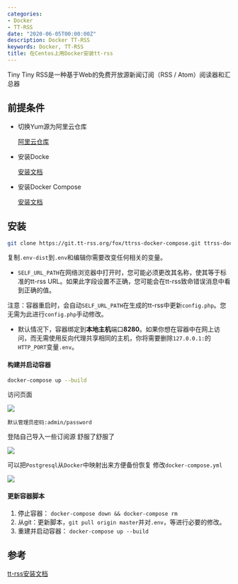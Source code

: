 ```yaml
---
categories:
- Docker
- TT-RSS
date: "2020-06-05T00:00:00Z"
description: Docker TT-RSS
keywords: Docker, TT-RSS
title: 在Centos上用Docker安装tt-rss
---
```


Tiny Tiny RSS是一种基于Web的免费开放源新闻订阅（RSS / Atom）阅读器和汇总器

<!--more-->

## 前提条件

- 切换Yum源为阿里云仓库

   [阿里云仓库](https://developer.aliyun.com/mirror/centos?spm=a2c6h.13651102.0.0.3e221b11fjkN0F)

- 安装Docke

  [安装文档](https://docs.docker.com/engine/install/centos/#prerequisites)

- 安装Docker Compose

  [安装文档](https://docs.docker.com/compose/install/)
## 安装

```sh
git clone https://git.tt-rss.org/fox/ttrss-docker-compose.git ttrss-docker && cd ttrss-docker
```

复制`.env-dist`到`.env`和编辑你需要改变任何相关的变量。

- `SELF_URL_PATH`在网络浏览器中打开时，您可能必须更改其名称，使其等于标准的tt-rss URL。如果此字段设置不正确，您可能会在tt-rss致命错误消息中看到正确的值。

注意：容器重启时，会自动`SELF_URL_PATH`在生成的tt-rss中更新`config.php`。您无需为此进行`config.php`手动修改。

- 默认情况下，容器绑定到**本地主机**端口**8280**。如果你想在容器中在网上访问，而无需使用反向代理共享相同的主机，你将需要删除`127.0.0.1:`的`HTTP_PORT`变量`.env`。

#### 构建并启动容器

```sh
docker-compose up --build
```

访问页面

![](https://i.inderiva.eu.org/tt-rss/tt-rss-install-ok.png)

```
默认管理员密码:admin/password
```

登陆自己导入一些订阅源 舒服了舒服了

![](https://i.inderiva.eu.org/tt-rss/tt-rss-install-load.png)

可以把`Postgresql`从`Docker`中映射出来方便备份恢复 修改`docker-compose.yml`

![](https://i.inderiva.eu.org/tt-rss/tt-rss-postgresql-up.png)

#### 更新容器脚本

1. 停止容器： `docker-compose down && docker-compose rm`
2. 从git：更新脚本，`git pull origin master`并对`.env`，等进行必要的修改。
3. 重建并启动容器： `docker-compose up --build`

## 参考

[tt-rss安装文档](https://tt-rss.org/wiki/InstallationNotes)
